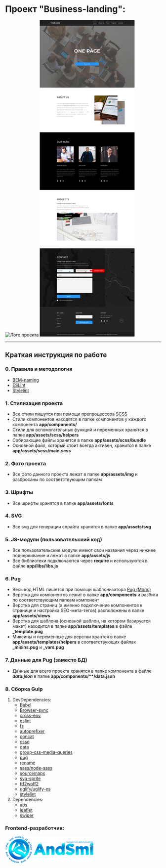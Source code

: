 # Проект "Business-landing":
![Лого проекта][1]
![Шаблон сайта][2]

---

## Краткая инструкция по работе

### 0. Правила и методология
- [BEM-naming](https://ru.bem.info/methodology/naming-convention/#%D1%81%D1%82%D0%B8%D0%BB%D1%8C-two-dashes)
- [ESLint](https://eslint.org)
- [Stylelint](https://stylelint.io)

### 1. Стилизация проекта
- Все стили пишутся при помощи препроцессора [SCSS](https://sass-scss.ru)
- Стили компонентов находятся в папке компонентов у каждого компонента __app/components/__
- Стили для вспомогательных функций и переменных хранятся в папке __app/assets/scss/helpers__
- Собирающие файлы хранятся в папке __app/assets/scss/bundle__
- Основной файл, который стоит всегда активен, хранится в папке __app/assets/scss/main.scss__

### 2. Фото проекта
- Все фото данного проекта лежат в папке __app/assets/img__ и разбросаны по соответствующим папкам

### 3. Шрифты
- Все шрифты хранятся в папке __app/assets/fonts__

### 4. SVG
- Все svg для генерации спрайта хранятся в папке __app/assets/svg__

### 5. JS-модули (пользовательский код)
- Все пользовательские модули имеют свои названия через нижнее подчеркивание и лежат в папке __app/assets/js__
- Все библиотеки подключаются через __require__ и используются в файле __app/libs/libs.js__

### 6. Pug
- Весь код HTML пишется при помощи шаблонизатора [Pug (Мопс)](https://pugjs.org)
- Верстка для компонентов лежит в папке __app/components__ и разбита по соответствующим папкам компонент
- Верстка для страниц (а именно подключение компонентов к странице и настройка SEO-мета-тегов) расположены в папке __app/assets/views__
- Верстка для шаблона (основной шаблон, на котором базируется макет) находится в папке __app/assets/templates__ в файле __\_template.pug__
- Миксины и переменные для верстки хрантся в папке __app/assets/templates/helpers__ в соответствующих файлах __\_mixins.pug__ и __\_vars.pug__

### 7. Данные для Pug (заместо БД)
- Данные для всего проекта хранятся в папке компонента в файле __*data.json*__ в папке __app/components/**/data.json__

### 8. Сборка Gulp
1. DevDependencies:
    - [Babel](https://babeljs.io/)
    - [Browser-sync](https://browsersync.io/)
    - [cross-env](https://www.npmjs.com/package/cross-env)
    - [eslint](https://eslint.org/)
    - [fs](https://www.npmjs.com/package/fs)
    - [autoprefixer](https://autoprefixer.github.io/ru/)
    - [concat](https://www.npmjs.com/package/gulp-concat)
    - [csso](https://css.github.io/csso/csso.html)
    - [data](https://developer.mozilla.org/ru/docs/Learn/JavaScript/Objects/JSON)
    - [group-css-media-queries](https://www.npmjs.com/package/group-css-media-queries)
    - [pug](https://pugjs.org)
    - [rename](https://www.npmjs.com/package/gulp-rename)
    - [sass/node-sass](https://sass-scss.ru)
    - [sourcemaps](https://denis-creative.com/source-maps-gulp-4)
    - [svg-sprite](https://svgsprit.es)
    - [ttf2woff2](https://cloudconvert.com/ttf-to-woff2)
    - [uglify/uglify-es](https://www.uglifyjs.net)
    - [stylelint](https://stylelint.io)
2. Dependencies:
    - [aos](https://michalsnik.github.io/aos)
    - [leaflet](https://leafletjs.com)
    - [swiper](https://swiperjs.com)

### Frontend-разработчик:
[![Лого специалиста по веб-разработке][3]](https://andsmi.ru)

[1]: app/assets/webp/logo.png
[2]: tmpl/landing.jpg
[3]: dev/logo.png
